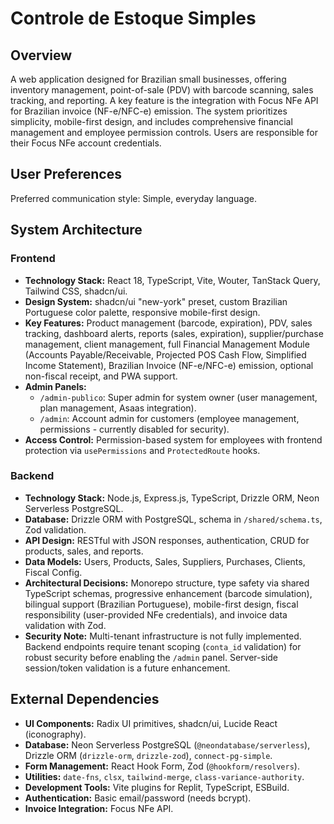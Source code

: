 # Controle de Estoque Simples

## Overview

A web application designed for Brazilian small businesses, offering inventory management, point-of-sale (PDV) with barcode scanning, sales tracking, and reporting. A key feature is the integration with Focus NFe API for Brazilian invoice (NF-e/NFC-e) emission. The system prioritizes simplicity, mobile-first design, and includes comprehensive financial management and employee permission controls. Users are responsible for their Focus NFe account credentials.

## User Preferences

Preferred communication style: Simple, everyday language.

## System Architecture

### Frontend

- **Technology Stack:** React 18, TypeScript, Vite, Wouter, TanStack Query, Tailwind CSS, shadcn/ui.
- **Design System:** shadcn/ui "new-york" preset, custom Brazilian Portuguese color palette, responsive mobile-first design.
- **Key Features:** Product management (barcode, expiration), PDV, sales tracking, dashboard alerts, reports (sales, expiration), supplier/purchase management, client management, full Financial Management Module (Accounts Payable/Receivable, Projected POS Cash Flow, Simplified Income Statement), Brazilian Invoice (NF-e/NFC-e) emission, optional non-fiscal receipt, and PWA support.
- **Admin Panels:**
    - `/admin-publico`: Super admin for system owner (user management, plan management, Asaas integration).
    - `/admin`: Account admin for customers (employee management, permissions - currently disabled for security).
- **Access Control:** Permission-based system for employees with frontend protection via `usePermissions` and `ProtectedRoute` hooks.

### Backend

- **Technology Stack:** Node.js, Express.js, TypeScript, Drizzle ORM, Neon Serverless PostgreSQL.
- **Database:** Drizzle ORM with PostgreSQL, schema in `/shared/schema.ts`, Zod validation.
- **API Design:** RESTful with JSON responses, authentication, CRUD for products, sales, and reports.
- **Data Models:** Users, Products, Sales, Suppliers, Purchases, Clients, Fiscal Config.
- **Architectural Decisions:** Monorepo structure, type safety via shared TypeScript schemas, progressive enhancement (barcode simulation), bilingual support (Brazilian Portuguese), mobile-first design, fiscal responsibility (user-provided NFe credentials), and invoice data validation with Zod.
- **Security Note:** Multi-tenant infrastructure is not fully implemented. Backend endpoints require tenant scoping (`conta_id` validation) for robust security before enabling the `/admin` panel. Server-side session/token validation is a future enhancement.

## External Dependencies

- **UI Components:** Radix UI primitives, shadcn/ui, Lucide React (iconography).
- **Database:** Neon Serverless PostgreSQL (`@neondatabase/serverless`), Drizzle ORM (`drizzle-orm`, `drizzle-zod`), `connect-pg-simple`.
- **Form Management:** React Hook Form, Zod (`@hookform/resolvers`).
- **Utilities:** `date-fns`, `clsx`, `tailwind-merge`, `class-variance-authority`.
- **Development Tools:** Vite plugins for Replit, TypeScript, ESBuild.
- **Authentication:** Basic email/password (needs bcrypt).
- **Invoice Integration:** Focus NFe API.
